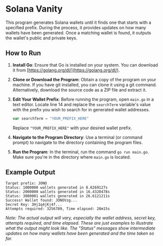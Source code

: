 # Solana Vanity

This program generates Solana wallets until it finds one that starts with a specified prefix. During the process, it provides updates on how many wallets have been generated. Once a matching wallet is found, it outputs the wallet's public and private keys.

## How to Run

1. **Install Go**: Ensure that Go is installed on your system. You can download it from [https://golang.org/dl/](https://golang.org/dl/).

2. **Clone or Download the Program**: Obtain a copy of the program on your machine. If you have git installed, you can clone it using a git command. Alternatively, download the source code as a ZIP file and extract it.

3. **Edit Your Wallet Prefix**: Before running the program, open `main.go` in a text editor. Locate line 14 and replace the `searchTerm` variable's value with the prefix you wish to search for in generated wallet addresses.

    ```go
    var searchTerm = "YOUR_PREFIX_HERE"
    ```

    Replace `"YOUR_PREFIX_HERE"` with your desired wallet prefix.

4. **Navigate to the Program Directory**: Use a terminal (or command prompt) to navigate to the directory containing the program files.

5. **Run the Program**: In the terminal, run the command `go run main.go`. Make sure you're in the directory where `main.go` is located.

## Example Output

```
Target prefix: JONO
Status: 1000000 wallets generated in 8.6269127s
Status: 2000000 wallets generated in 16.4320478s
Status: 3000001 wallets generated in 26.6121211s
Success! Wallet found: JONOVzg...
Secret Key: 3Hj1q4jKj4f...
Attempts required: 3256789, Time elapsed: 28m15s
```

*Note: The actual output will vary, especially the wallet address, secret key, attempts required, and time elapsed. These are just examples to illustrate what the output might look like. The "Status" messages show intermediate updates on how many wallets have been generated and the time taken so far.*

